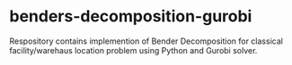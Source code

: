 # benders-decomposition-gurobi

Respository contains implemention of Bender Decomposition for classical facility/warehaus location problem using Python and Gurobi solver.